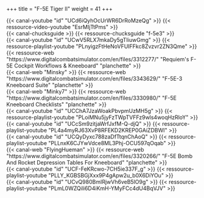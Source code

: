 +++
title = "F-5E Tiger II"
weight = 41
+++

<div class="contenu"> <!-- le hangar de Sklang //-->
{{< canal-youtube "id" "UCd6iQyhOcUrWR6DrRoMzeQg" >}}
{{< ressource-video-youtube "EsrMIjTtPms" >}}
</div>

<div class="contenu"> <!-- Chuck's guide //-->
{{< canal-chucksguide >}}
{{< ressource-chucksguide "f-5e3" >}}
</div>

<div class="contenu de_qualite"> <!-- Requiem / The Air Combat Tutorial Library //-->
{{< canal-youtube "id" "UCwV5RLX7mkaDy5gTIiuwGmg" >}}
{{< ressource-playlist-youtube "PLnyigzFtHeNoVFUIFFkc8Zvzvr2ZN3Qme" >}}
{{< ressource-web "https://www.digitalcombatsimulator.com/en/files/3312277/" "Requiem's F-5E Cockpit Workflows & Kneeboard" "planchette" >}}
</div>

<div class="contenu de_qualite"> <!-- Minsky //-->
{{< canal-web "Minsky" >}}
{{< ressource-web "https://www.digitalcombatsimulator.com/en/files/3343629/" "F-5E-3 Kneeboard Suite" "planchette" >}}
</div>

<div class="contenu de_qualite"> <!-- Minky7 //-->
{{< canal-web "Minky7" >}}
{{< ressource-web "https://www.digitalcombatsimulator.com/en/files/3330980/" "F-5E Kneeboard Checklists" "planchette" >}}
</div>

<div class="contenu de_qualite"> <!-- Bunyap Sims //-->
{{< canal-youtube "id" "UCChA7JzaWoakPbvpmUzMH5g" >}}
{{< ressource-playlist-youtube "PLoiMNu5jyFzTWpTVFFz9wls4woqHzRloY" >}}
</div>

<div class="contenu"> <!-- Tricker //-->
{{< canal-youtube "id" "UCcSm9zitjaWrfJxfM-Q-djQ" >}}
{{< ressource-playlist-youtube "PL4a4myRJ63XvP8RFEKD2KREP0GAiZDBWI" >}}
</div>

<div class="contenu"> <!-- Heinlein //-->
{{< canal-youtube "id" "UCQyDyxc788zaDfTtqnChAoQ" >}}
{{< ressource-playlist-youtube "PLLnxK6CJYwVdce8ML3Phj-OCU597qOqab" >}}
</div>


<div class="contenu"> <!-- FlyingHueman //-->
{{< canal-web "FlyingHueman" >}}
{{< ressource-web "https://www.digitalcombatsimulator.com/en/files/3320266/" "F-5E Bomb And Rocket Depression Tables For Kneeboard" "planchette" >}}
</div>

<div class="contenu"> <!-- Deephack //-->
{{< canal-youtube "id" "UCF-FeKRcwo-7CH5ie337F_g" >}}
{{< ressource-playlist-youtube "PLLY_KGBSBGjXxx9P4gApw2u_b0X6DiYOu" >}}
</div>

<div class="contenu"> <!-- Banana Mayo //-->
{{< canal-youtube "id" "UCvQ980BmIRjwVh6veB5lO9g" >}}
{{< ressource-playlist-youtube "PLmL0WZQili6D4iKmH-YMyFCc4dU4BqVJV" >}}
</div>

